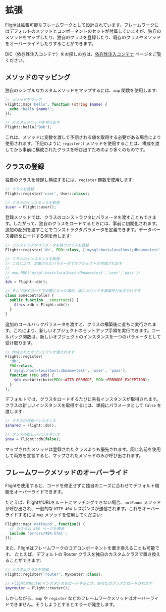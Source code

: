 # 拡張

Flightは拡張可能なフレームワークとして設計されています。フレームワークにはデフォルトのメソッドとコンポーネントのセットが付属していますが、独自のメソッドをマップしたり、独自のクラスを登録したり、既存のクラスやメソッドをオーバーライドしたりすることができます。

DIC（依存性注入コンテナ）をお探しの方は、[依存性注入コンテナ](dependency-injection-container) ページをご覧ください。

## メソッドのマッピング

独自のシンプルなカスタムメソッドをマップするには、`map` 関数を使用します:

```php
// メソッドをマップ
Flight::map('hello', function (string $name) {
  echo "hello $name!";
});

// カスタムメソッドを呼び出す
Flight::hello('Bob');
```

これは、メソッドに変数を渡して予期される値を取得する必要がある場合により使用されます。下記のように `register()` メソッドを使用することは、構成を渡してから事前に構成されたクラスを呼び出すためのより多くのものです。

## クラスの登録

独自のクラスを登録し構成するには、`register` 関数を使用します:

```php
// クラスを登録
Flight::register('user', User::class);

// クラスのインスタンスを取得
$user = Flight::user();
```

登録メソッドでは、クラスのコンストラクタにパラメータを渡すこともできます。したがって、独自のクラスをロードするときには、事前に初期化されます。追加の配列を渡すことでコンストラクタパラメータを定義できます。データベース接続をロードする例を示します:

```php
// コンストラクタパラメータを持つクラスを登録
Flight::register('db', PDO::class, ['mysql:host=localhost;dbname=test', 'user', 'pass']);

// クラスのインスタンスを取得
// これにより、定義されたパラメータでオブジェクトが作成されます
//
// new PDO('mysql:host=localhost;dbname=test','user','pass');
//
$db = Flight::db();

// そして後でコードで必要になった場合、同じメソッドを再度呼び出すだけです
class SomeController {
  public function __construct() {
	$this->db = Flight::db();
  }
}
```

追加のコールバックパラメータを渡すと、クラスの構築後に直ちに実行されます。これにより、新しいオブジェクトのセットアップ手順を実行できます。コールバック関数は、新しいオブジェクトのインスタンスを一つのパラメータとして受け取ります。

```php
// 作成されたオブジェクトが渡されます
Flight::register(
  'db',
  PDO::class,
  ['mysql:host=localhost;dbname=test', 'user', 'pass'],
  function (PDO $db) {
    $db->setAttribute(PDO::ATTR_ERRMODE, PDO::ERRMODE_EXCEPTION);
  }
);
```

デフォルトでは、クラスをロードするたびに共有インスタンスが取得されます。クラスの新しいインスタンスを取得するには、単純にパラメータとして `false` を渡します:

```php
// クラスの共有インスタンス
$shared = Flight::db();

// クラスの新しいインスタンス
$new = Flight::db(false);
```

マップされたメソッドは登録されたクラスよりも優先されます。同じ名前を使用して両方を宣言すると、マップされたメソッドのみが呼び出されます。

## フレームワークメソッドのオーバーライド

Flightを使用すると、コードを修正せずに独自のニーズに合わせてデフォルト機能をオーバーライドできます。

たとえば、FlightがURLをルートにマッチングできない場合、`notFound` メソッドが呼び出され、一般的な `HTTP 404` レスポンスが送信されます。これをオーバーライドするには `map` メソッドを使用してください:

```php
Flight::map('notFound', function() {
  // カスタム 404 ページを表示
  include 'errors/404.html';
});
```

また、Flightはフレームワークのコアコンポーネントを置き換えることも可能です。
たとえば、デフォルトの Router クラスを独自のカスタムクラスで置き換えることができます:

```php
// カスタムクラスを登録
Flight::register('router', MyRouter::class);

// FlightがRouterインスタンスをロードするとき、あなたのクラスがロードされます
$myrouter = Flight::router();
```

しかしながら、`map` や `register` などのフレームワークメソッドはオーバーライドできません。そうしようとするとエラーが発生します。